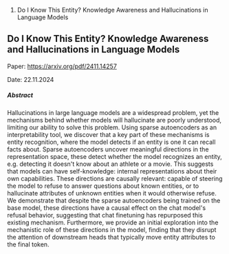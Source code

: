 1. Do I Know This Entity? Knowledge Awareness and Hallucinations in Language Models


## Do I Know This Entity? Knowledge Awareness and Hallucinations in Language Models

Paper: https://arxiv.org/pdf/2411.14257

Date: 22.11.2024

##### Abstract
Hallucinations in large language models are a widespread problem, yet the mechanisms behind whether models will hallucinate are poorly understood, limiting our ability to solve this problem. Using sparse autoencoders as an interpretability tool, we discover that a key part of these mechanisms is entity recognition, where the model detects if an entity is one it can recall facts about. Sparse autoencoders uncover meaningful directions in the representation space, these detect whether the model recognizes an entity, e.g. detecting it doesn't know about an athlete or a movie. This suggests that models can have self-knowledge: internal representations about their own capabilities. These directions are causally relevant: capable of steering the model to refuse to answer questions about known entities, or to hallucinate attributes of unknown entities when it would otherwise refuse. We demonstrate that despite the sparse autoencoders being trained on the base model, these directions have a causal effect on the chat model's refusal behavior, suggesting that chat finetuning has repurposed this existing mechanism. Furthermore, we provide an initial exploration into the mechanistic role of these directions in the model, finding that they disrupt the attention of downstream heads that typically move entity attributes to the final token.
